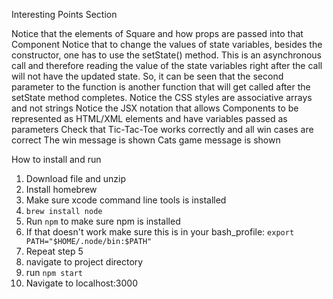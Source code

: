 Interesting Points Section

Notice that the elements of Square and how props are passed into that Component
Notice that to change the values of state variables, besides the constructor, one has to use the setState() method. This is an asynchronous call and therefore reading the value of the state variables right after the call will not have the updated state. So, it can be seen that the second parameter to the function is another function that will get called after the setState method completes.
Notice the CSS styles are associative arrays and not strings
Notice the JSX notation that allows Components to be represented as HTML/XML elements and have variables passed as parameters
Check that Tic-Tac-Toe works correctly and all win cases are correct
The win message is shown
Cats game message is shown


How to install and run

1. Download file and unzip
2. Install homebrew
3. Make sure xcode command line tools is installed
3. `brew install node`
4. Run `npm` to make sure npm is installed
5. If that doesn't work make sure this is in your bash_profile: `export PATH="$HOME/.node/bin:$PATH"`
6. Repeat step 5
7. navigate to project directory
8. run `npm start`
9. Navigate to localhost:3000
